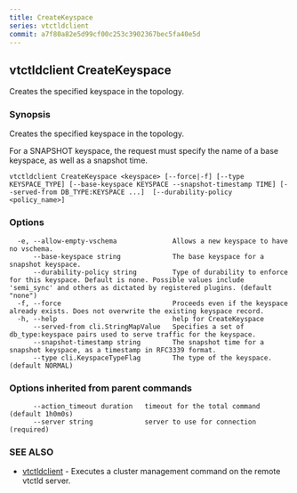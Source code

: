 ```yaml
---
title: CreateKeyspace
series: vtctldclient
commit: a7f80a82e5d99cf00c253c3902367bec5fa40e5d
---
```

## vtctldclient CreateKeyspace

Creates the specified keyspace in the topology.

### Synopsis

Creates the specified keyspace in the topology.
	
For a SNAPSHOT keyspace, the request must specify the name of a base keyspace,
as well as a snapshot time.

```
vtctldclient CreateKeyspace <keyspace> [--force|-f] [--type KEYSPACE_TYPE] [--base-keyspace KEYSPACE --snapshot-timestamp TIME] [--served-from DB_TYPE:KEYSPACE ...]  [--durability-policy <policy_name>]
```

### Options

```
  -e, --allow-empty-vschema              Allows a new keyspace to have no vschema.
      --base-keyspace string             The base keyspace for a snapshot keyspace.
      --durability-policy string         Type of durability to enforce for this keyspace. Default is none. Possible values include 'semi_sync' and others as dictated by registered plugins. (default "none")
  -f, --force                            Proceeds even if the keyspace already exists. Does not overwrite the existing keyspace record.
  -h, --help                             help for CreateKeyspace
      --served-from cli.StringMapValue   Specifies a set of db_type:keyspace pairs used to serve traffic for the keyspace.
      --snapshot-timestamp string        The snapshot time for a snapshot keyspace, as a timestamp in RFC3339 format.
      --type cli.KeyspaceTypeFlag        The type of the keyspace. (default NORMAL)
```

### Options inherited from parent commands

```
      --action_timeout duration   timeout for the total command (default 1h0m0s)
      --server string             server to use for connection (required)
```

### SEE ALSO

* [vtctldclient](../)	 - Executes a cluster management command on the remote vtctld server.

